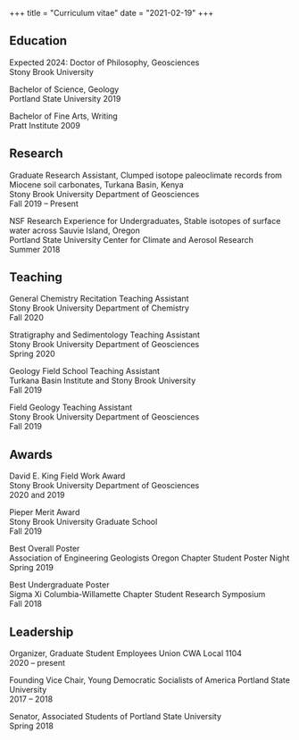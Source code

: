 +++
title = "Curriculum vitae"
date  = "2021-02-19"
+++

## Education
Expected 2024: Doctor of Philosophy, Geosciences \
Stony Brook University

Bachelor of Science, Geology \
Portland State University
2019

Bachelor of Fine Arts, Writing \
Pratt Institute
2009

## Research
Graduate Research Assistant, Clumped isotope paleoclimate records from Miocene soil carbonates, Turkana Basin, Kenya \
Stony Brook University Department of Geosciences \
Fall 2019 – Present

NSF Research Experience for Undergraduates, Stable isotopes of surface water across Sauvie Island, Oregon \
Portland State University Center for Climate and Aerosol Research \
Summer 2018

## Teaching
General Chemistry Recitation Teaching Assistant \
Stony Brook University Department of Chemistry \
Fall 2020

Stratigraphy and Sedimentology Teaching Assistant \
Stony Brook University Department of Geosciences \
Spring 2020

Geology Field School Teaching Assistant \
Turkana Basin Institute and Stony Brook University \
Fall 2019

Field Geology Teaching Assistant \
Stony Brook University Department of Geosciences \
Fall 2019

## Awards
David E. King Field Work Award \
Stony Brook University Department of Geosciences \
2020 and 2019

Pieper Merit Award \
Stony Brook University Graduate School \
Fall 2019

Best Overall Poster \
Association of Engineering Geologists Oregon Chapter Student Poster Night \
Spring 2019

Best Undergraduate Poster \
Sigma Xi Columbia-Willamette Chapter Student Research Symposium \
Fall 2018

## Leadership
Organizer, Graduate Student Employees Union CWA Local 1104 \
2020 – present

Founding Vice Chair, Young Democratic Socialists of America Portland State University \
2017 – 2018

Senator, Associated Students of Portland State University \
Spring 2018
